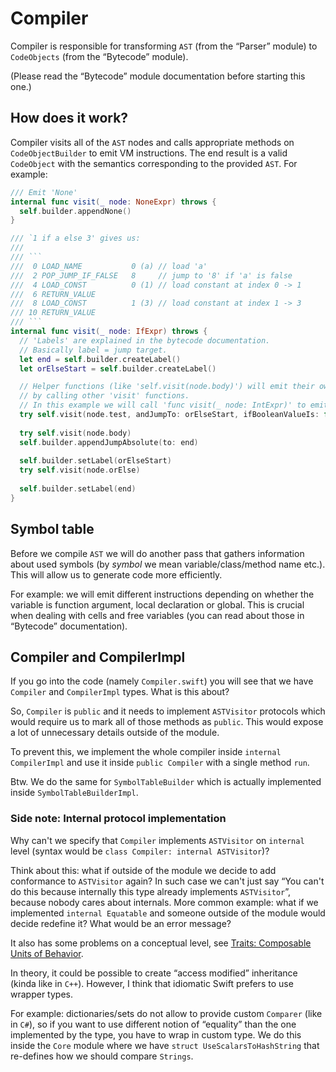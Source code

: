 # Compiler

Compiler is responsible for transforming `AST` (from the “Parser” module) to `CodeObjects` (from the “Bytecode” module).

(Please read the “Bytecode” module documentation before starting this one.)

## How does it work?
Compiler visits all of the `AST` nodes and calls appropriate methods on `CodeObjectBuilder` to emit VM instructions. The end result is a valid `CodeObject` with the semantics corresponding to the provided `AST`. For example:

```Swift
/// Emit 'None'
internal func visit(_ node: NoneExpr) throws {
  self.builder.appendNone()
}

/// `1 if a else 3' gives us:
///
/// ```
///  0 LOAD_NAME           0 (a) // load 'a'
///  2 POP_JUMP_IF_FALSE   8     // jump to '8' if 'a' is false
///  4 LOAD_CONST          0 (1) // load constant at index 0 -> 1
///  6 RETURN_VALUE
///  8 LOAD_CONST          1 (3) // load constant at index 1 -> 3
/// 10 RETURN_VALUE
/// ```
internal func visit(_ node: IfExpr) throws {
  // 'Labels' are explained in the bytecode documentation.
  // Basically label = jump target.
  let end = self.builder.createLabel()
  let orElseStart = self.builder.createLabel()

  // Helper functions (like 'self.visit(node.body)') will emit their own code,
  // by calling other 'visit' functions.
  // In this example we will call 'func visit(_ node: IntExpr)' to emit 'LOAD_CONST 1'.
  try self.visit(node.test, andJumpTo: orElseStart, ifBooleanValueIs: false)
  
  try self.visit(node.body)
  self.builder.appendJumpAbsolute(to: end)
  
  self.builder.setLabel(orElseStart)
  try self.visit(node.orElse)
  
  self.builder.setLabel(end)
}
```

## Symbol table

Before we compile `AST` we will do another pass that gathers information about used symbols (by *symbol* we mean variable/class/method name etc.). This will allow us to generate code more efficiently.

For example: we will emit different instructions depending on whether the variable is function argument, local declaration or global. This is crucial when dealing with cells and free variables (you can read about those in “Bytecode” documentation).

## Compiler and CompilerImpl

If you go into the code (namely `Compiler.swift`) you will see that we have `Compiler` and `CompilerImpl` types. What is this about?

So, `Compiler` is `public` and it needs to implement `ASTVisitor` protocols which would require us to mark all of those methods as `public`. This would expose a lot of unnecessary details outside of the module.

To prevent this, we implement the whole compiler inside `internal CompilerImpl` and use it inside `public Compiler` with a single method `run`.

Btw. We do the same for `SymbolTableBuilder` which is actually implemented inside `SymbolTableBuilderImpl`.

### Side note: Internal protocol implementation

Why can't we specify that `Compiler` implements `ASTVisitor` on `internal` level (syntax would be `class Compiler: internal ASTVisitor`)?

Think about this: what if outside of the module we decide to add conformance to `ASTVisitor` again? In such case we can't just say “You can't do this because internally this type already implements `ASTVisitor`”, because nobody cares about internals. More common example: what if we implemented `internal Equatable` and someone outside of the module would decide redefine it? What would be an error message?

It also has some problems on a conceptual level, see
[Traits: Composable Units of Behavior](http://scg.unibe.ch/archive/papers/Scha03aTraits.pdf).

In theory, it could be possible to create “access modified” inheritance
(kinda like in `C++`). However, I think that idiomatic Swift prefers to use wrapper types.

For example: dictionaries/sets do not allow to provide custom `Comparer` (like in `C#`), so if you want to use different notion of “equality” than the one implemented by the type, you have to wrap in custom type. We do this inside the `Core` module where we have `struct UseScalarsToHashString` that re-defines how we should compare `Strings`.
